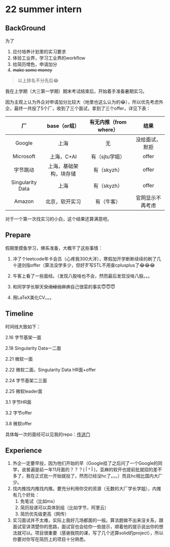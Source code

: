 # 22 summer intern
## BackGround

为了

1. 应付培养计划里的实习要求
2. 体验工业界，学习工业界的workflow
3. 给简历增色，申请加分
4. <del>make some money</del>

> 以上排名不分先后😂

我在上学期（大三第一学期）期末考试结束后，开始着手准备暑期实习。

因为主观上认为外企对申请加分比较大（地里也这么认为的😂），所以优先考虑外企，最终一共投了5个厂，收到了三个面试，拿到了三个offer，详见下表：

|        厂        |      base（or组）      | 有无内推（from where） |       结果       |
| :--------------: | :--------------------: | :--------------------: | :--------------: |
|      Google      |          上海          |           无           |  没给面试，默拒  |
|    Microsoft     |       上海，C+AI       |     有（sjtu学姐）     |      offer       |
|     字节跳动     | 上海，基础架构，块存储 |      有（skyzh）       |      offer       |
| Singularity Data |          上海          |      有（skyzh）       |      offer       |
|      Amazon      |     北京，软开实习     |       有（牛客）       | 官网显示不再考虑 |

对于一个第一次找实习的小白，这个结果还算满意吧。

## Prepare

假期里摸鱼学习，佛系准备，大概干了这些事情：

1. 冲了个leetcode年卡会员（心疼我300大洋），寒假加开学断断续续的刷了几十道剑指offer（算法没学多少，但好歹写STL不用查cplusplus了😂😂😂

2. 牛客上看了一些面经。（发现八股啥也不会，然而最后发现没啥八股。。。
3. 和同学学长聊天<del>交流经验</del>麻痹自己很菜的事实😇😇😇
4. 用LaTeX美化CV。。。

## Timeline

时间线大致如下：

2.16 字节基架一面

2.18 Singularity Data一二面

2.21 微软一面

2.22 微软二面，Singularity Data HR面+offer

2.24 字节基架二三面

2.25 微软leader面

3.1 字节HR面

3.2 字节offer

3.8 微软offer

具体每一次的面经可以见我的repo：[传送门](https://github.com/WindowsXp-Beta/interview-records/tree/main/2022%E6%9A%91%E6%9C%9F%E5%AE%9E%E4%B9%A0)

## Experience

1. 外企一定要早投，因为他们开始的早（Google挂了之后问了一个Google的同学，说普遍是前一年11月面的？？？( Ĭ ^ Ĭ )，亚麻的软开也提前批就招的差不多了，我在正式批一开始就投了，然而已经没hc了。。。）而且hc相比国内大厂少。
2. 找内推找内推找内推。要充分利用你交的资源（无数的大厂学长学姐），内推有几个好处：
   1. 免笔试（比如ms）
   2. 简历投递可以具体到组（比如字节，阿里云）
   3. 简历优先级更高（网传）
3. 实习面试并不太难，实际上我好几场都面的一般。算法题做不出来没关系，跟面试官讲清楚你的思路，面试官也会给你一些提示，顺着他的提示说出你的想法就可以。项目很重要（感谢我院的课，写了几个还算solid的project），所以你要对你写在简历上的项目十分熟悉。